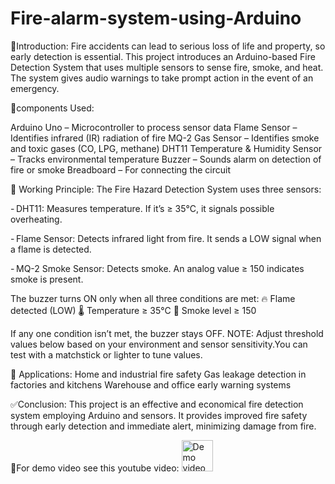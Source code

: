 # Fire-alarm-system-using-Arduino

👋Introduction:
Fire accidents can lead to serious loss of life and property, so early detection is essential. This project introduces an Arduino-based Fire Detection System that uses multiple sensors to sense fire, smoke, and heat. The system gives audio warnings to take prompt action in the event of an emergency.

📍components Used:
 
Arduino Uno – Microcontroller to process sensor data
Flame Sensor – Identifies infrared (IR) radiation of fire
MQ-2 Gas Sensor – Identifies smoke and toxic gases (CO, LPG, methane)
DHT11 Temperature & Humidity Sensor – Tracks environmental temperature
Buzzer – Sounds alarm on detection of fire or smoke
Breadboard – For connecting the circuit

🔧 Working Principle:
The Fire Hazard Detection System uses three sensors:

- DHT11: Measures temperature. If it’s ≥ 35°C, it signals possible overheating.

- Flame Sensor: Detects infrared light from fire. It sends a LOW signal when a flame is detected.

- MQ-2 Smoke Sensor: Detects smoke. An analog value ≥ 150 indicates smoke is present.

The buzzer turns ON only when all three conditions are met:
🔥 Flame detected (LOW)
🌡️ Temperature ≥ 35°C
💨 Smoke level ≥ 150

If any one condition isn’t met, the buzzer stays OFF.
NOTE: Adjust threshold values below based on your environment and sensor sensitivity.You can test with a matchstick or lighter to tune values.

🚀 Applications:
Home and industrial fire safety
Gas leakage detection in factories and kitchens
Warehouse and office early warning systems

✅Conclusion:
This project is an effective and economical fire detection system employing Arduino and sensors. It provides improved fire safety through early detection and immediate alert, minimizing damage from fire.

🎥For demo video see this youtube video:
<a href="https://youtu.be/ljhyIYjHzDA?si=aZFRx1n9q_q_I-FA">
  <img src="https://cdn.iconscout.com/icon/free/png-256/free-youtube-logo-icon-download-in-svg-png-gif-file-formats--social-media-70-flat-icons-color-pack-logos-432560.png" alt="Demo video" width="50" />
</a>



